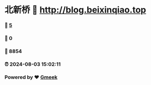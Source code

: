 # 北新桥 :link: http://blog.beixinqiao.top 
### :page_facing_up: [5](http://blog.beixinqiao.top/tag.html) 
### :speech_balloon: 0 
### :hibiscus: 8854 
### :alarm_clock: 2024-08-03 15:02:11 
### Powered by :heart: [Gmeek](https://github.com/Meekdai/Gmeek)
